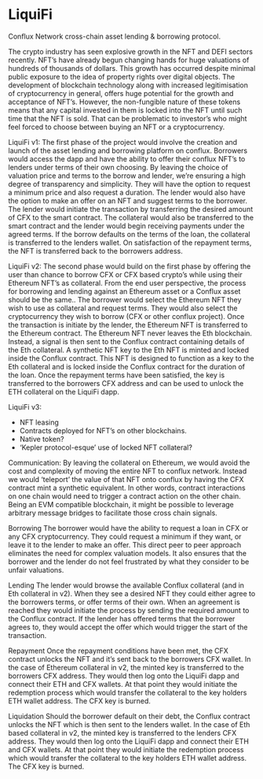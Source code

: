 
# LiquiFi


Conflux Network cross-chain asset lending & borrowing protocol.


The crypto industry has seen explosive growth in the NFT and DEFI sectors recently. NFT’s have already begun changing hands for huge valuations of hundreds of thousands of dollars. This growth has occurred despite minimal public exposure to the idea of property rights over digital objects. The development of blockchain technology along with increased legitimisation of cryptocurrency in general, offers huge potential for the growth and acceptance of NFT’s. However, the non-fungible nature of these tokens means that any capital invested in them is locked into the NFT until such time that the NFT is sold. That can be problematic to investor’s who might feel forced to choose between buying an NFT or a cryptocurrency.


LiquiFi v1: The first phase of the project would involve the creation and launch of the asset lending and borrowing platform on conflux. Borrowers would access the dapp and have the ability to offer their conflux NFT’s to lenders under terms of their own choosing. By leaving the choice of valuation price and terms to the borrow and lender, we’re ensuring a high degree of transparency and simplicity. They will have the option to request a minimum price and also request a duration. The lender would also have the option to make an offer on an NFT and suggest terms to the borrower. The lender would initiate the transaction by transferring the desired amount of CFX to the smart contract. The collateral would also be transferred to the smart contract and the lender would begin receiving payments under the agreed terms. If the borrow defaults on the terms of the loan, the collateral is transferred to the lenders wallet. On satisfaction of the repayment terms, the NFT is transferred back to the borrowers address.


LiquiFi v2: The second phase would build on the first phase by offering the user than chance to borrow CFX or CFX based crypto’s while using their Ethereum NFT’s as collateral. From the end user perspective, the process for borrowing and lending against an Ethereum asset or a Conflux asset should be the same.. The borrower would select the Ethereum NFT they wish to use as collateral and request terms. They would also select the cryptocurrency they wish to borrow (CFX or other conflux project). Once the transaction is initiate by the lender, the Ethereum NFT is transferred to the Ethereum contract. The Ethereum NFT never leaves the Eth blockchain. Instead, a signal is then sent to the Conflux contract containing details of the Eth collateral. A synthetic NFT key to the Eth NFT is minted and locked inside the Conflux contract. This NFT is designed to function as a key to the Eth collateral and is locked inside the Conflux contract for the duration of the loan. Once the repayment terms have been satisfied, the key is transferred to the borrowers CFX address and can be used to unlock the ETH collateral on the LiquiFi dapp.


LiquiFi v3:
-	NFT leasing
-	Contracts deployed for NFT’s on other blockchains.
-	Native token?
-	‘Kepler protocol-esque’ use of locked NFT collateral?





Communication:
By leaving the collateral on Ethereum, we would avoid the cost and complexity of moving the entire NFT to conflux network. Instead we would ‘teleport’ the value of that NFT onto conflux by having the CFX contract mint a synthetic equivalent. In other words, contract interactions on one chain would need to trigger a contract action on the other chain. Being an EVM compatible blockchain, it might be possible to leverage arbitrary message bridges to facilitate those cross chain signals.


Borrowing
The borrower would have the ability to request a loan in CFX or any CFX cryptocurrency. They could request a minimum if they want, or leave it to the lender to make an offer. This direct peer to peer approach eliminates the need for complex valuation models. It also ensures that the borrower and the lender do not feel frustrated by what they consider to be unfair valuations.


Lending
The lender would browse the available Conflux collateral (and in Eth collateral in v2). When they see a desired NFT they could either agree to the borrowers terms, or offer terms of their own. When an agreement is reached they would initiate the process by sending the required amount to the Conflux contract. If the lender has offered terms that the borrower agrees to, they would accept the offer which would trigger the start of the transaction.


Repayment
Once the repayment conditions have been met, the CFX contract unlocks the NFT and it’s sent back to the borrowers CFX wallet. In the case of Ethereum collateral in v2, the minted key is transferred to the borrowers CFX address. They would then log onto the LiquiFi dapp and connect their ETH and CFX wallets. At that point they would initiate the redemption process which would transfer the collateral to the key holders ETH wallet address. The CFX key is burned.


Liquidation
Should the borrower default on their debt, the Conflux contract unlocks the NFT which is then sent to the lenders wallet. In the case of Eth based collateral in v2, the minted key is transferred to the lenders CFX address. They would then log onto the LiquiFi dapp and connect their ETH and CFX wallets. At that point they would initiate the redemption process which would transfer the collateral to the key holders ETH wallet address. The CFX key is burned.





